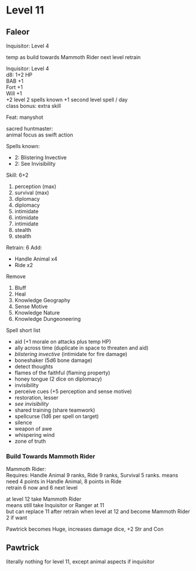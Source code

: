 # Level 11

## Faleor

Inquisitor: Level 4

temp as build towards Mammoth Rider next level retrain 

Inquisitor: Level 4  
d8: 1+2 HP  
BAB +1  
Fort +1  
Will +1   
+2 level 2 spells known
+1 second level spell / day  
class bonus: extra skill

Feat: manyshot

sacred huntmaster:  
animal focus as swift action

Spells known:
- 2: Blistering Invective
- 2: See Invisibility

Skill: 6+2
1. perception (max)
2. survival (max)
3. diplomacy
4. diplomacy
5. intimidate
6. intimidate
7. intimidate
8. stealth
9. stealth

Retrain: 6
Add:
- Handle Animal x4
- Ride x2

Remove
1. Bluff
2. Heal
3. Knowledge Geography
4. Sense Motive
5. Knowledge Nature
6. Knowledge Dungeoneering


Spell short list  
- aid (+1 morale on attacks plus temp HP)
- ally across time (duplicate in space to threaten and aid)
- _blistering invective_ (intimidate for fire damage)
- boneshaker (5d6 bone damage)
- detect thoughts
- flames of the faithful (flaming property)
- honey tongue (2 dice on diplomacy)
- invisibility
- perceive cues (+5 perception and sense motive)
- restoration, lesser
- _see invisibility_
- shared training (share teamwork)
- spellcurse (1d6 per spell on target)
- silence
- weapon of awe
- whispering wind
- zone of truth



### Build Towards Mammoth Rider

Mammoth Rider:  
Requires: Handle Animal 9 ranks, Ride 9 ranks, Survival 5 ranks.
means need 4 points in Handle Animal, 8 points in Ride  
retrain 6 now and 6 next level  

at level 12 take Mammoth Rider  
means still take Inquisitor or Ranger at 11  
but can replace 11 after retrain when level at 12 and become Mammoth Rider 2 if want  

Pawtrick becomes Huge, increases damage dice, +2 Str and Con



## Pawtrick

literally nothing for level 11, except animal aspects if inquisitor


